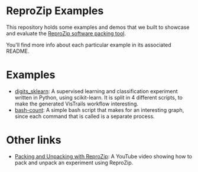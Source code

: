 ReproZip Examples
=================

This repository holds some examples and demos that we built to showcase and evaluate the [ReproZip software packing tool](https://github.com/ViDA-NYU/reprozip).

You'll find more info about each particular example in its associated README.

Examples
========

* [digits_sklearn](digits_sklearn): A supervised learning and classification experiment written in Python, using scikit-learn. It is split in 4 different scripts, to make the generated VisTrails workflow interesting.
* [bash-count](bash-count): A simple bash script that makes for an interesting graph, since each command that is called is a separate process.

Other links
===========

* [Packing and Unpacking with ReproZip](https://www.youtube.com/watch?v=-zLPuwCHXo0): A YouTube video showing how to pack and unpack an experiment using ReproZip.
